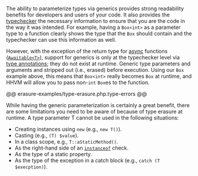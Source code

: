 The ability to parameterize types via generics provides strong readability benefits for developers and users of your code. It also provides the [typechecker](/hack/typechecker/introduction) the necessary information to ensure that you are the code in the way it was intended. For example, having a `Box<int>` as a parameter type to a function clearly shows the type that the `Box` should contain and the typechecker can use this information as well.

However, with the exception of the return type for [async](/hack/async/introduction) functions ([`Awaitable<T>`](/hack/async/awaitables#awaitable)), support for generics is only at the typechecker level via [type annotations](/hack/types/annotations); they do not exist at runtime. Generic type parameters and arguments and stripped out (i.e., erased) before execution. Using our `Box` example above, this means that `Box<int>` really becomes `Box` at runtime, and HHVM will allow you to pass non-`int` `Box`es to the function.

@@ erasure-examples/type-erasure.php.type-errors @@

 While having the generic parameterization is certainly a great benefit, there are some limitations you need to be aware of because of type erasure at runtime. A type parameter T cannot be used in the following situations:

 * Creating instances using `new` (e.g., `new T()`).
 * Casting (e.g., `(T) $value`).
 * In a class scope, e.g., `T::aStaticMethod()`.
 * As the right-hand side of an [`instanceof`](http://php.net/manual/en/language.operators.type.php) check.
 * As the type of a static property.
 * As the type of the exception in a catch block (e.g., `catch (T $execption)`).
